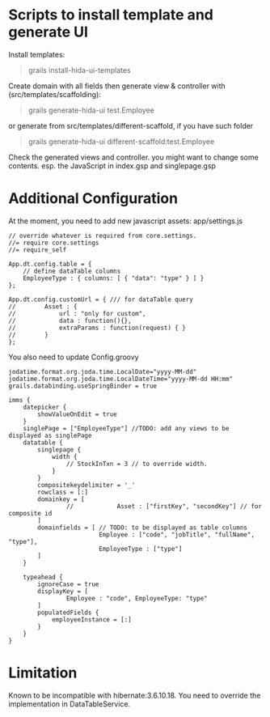 # Scripts to install template and generate UI

Install templates:
> grails install-hida-ui-templates

Create domain with all fields then generate view & controller with (src/templates/scaffolding):
> grails generate-hida-ui test.Employee

or generate from src/templates/different-scaffold, if you have such folder
> grails generate-hida-ui different-scaffold:test.Employee

Check the generated views and controller. you might want to change some contents. esp. the JavaScript in index.gsp and singlepage.gsp

# Additional Configuration

At the moment, you need to add new javascript assets: app/settings.js

    // override whatever is required from core.settings.
    //= require core.settings
    //= require_self
    
    App.dt.config.table = {
        // define dataTable columns
        EmployeeType : { columns: [ { "data": "type" } ] }
    };
    
    App.dt.config.customUrl = { /// for dataTable query
    //        Asset : {
    //            url : "only for custom",
    //            data : function(){},
    //            extraParams : function(request) { }
    //        }
    };


You also need to update Config.groovy

	jodatime.format.org.joda.time.LocalDate="yyyy-MM-dd"
	jodatime.format.org.joda.time.LocalDateTime="yyyy-MM-dd HH:mm"
	grails.databinding.useSpringBinder = true

	imms {
		datepicker {
			showValueOnEdit = true
		}
		singlePage = ["EmployeeType"] //TODO: add any views to be displayed as singlePage
		datatable {
			singlepage {
				width {
					// StockInTxn = 3 // to override width.
				}
			}
			compositekeydelimiter = '_'
			rowclass = [:]
			domainkey = [
					//            Asset : ["firstKey", "secondKey"] // for composite id
			]
			domainfields = [ // TODO: to be displayed as table columns
							 Employee : ["code", "jobTitle", "fullName", "type"],
							 EmployeeType : ["type"]
			]
		}

		typeahead {
			ignoreCase = true
			displayKey = [
					Employee : "code", EmployeeType: "type"
			]
			populatedFields {
				employeeInstance = [:]
			}
		}
	}


# Limitation

Known to be incompatible with hibernate:3.6.10.18.
You need to override the implementation in DataTableService.


